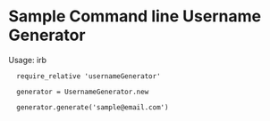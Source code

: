Sample Command line Username Generator
=========================

  Usage:
    irb
    
      require_relative 'usernameGenerator'
      
      generator = UsernameGenerator.new
      
      generator.generate('sample@email.com')
